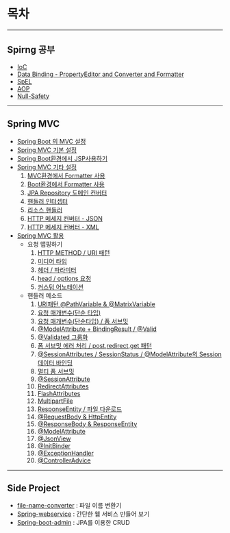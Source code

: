 # 목차
- - -   
## Spirng 공부
- [IoC](https://github.com/rldnddl87/Spring/tree/master/spring-ioc)
- [Data Binding - PropertyEditor and Converter and Formatter](https://github.com/rldnddl87/Spring/tree/master/spring-databinder)
- [SpEL](https://github.com/rldnddl87/Spring/tree/master/spring-el)
- [AOP](https://github.com/rldnddl87/Spring/tree/master/spring-aop)
- [Null-Safety](https://github.com/rldnddl87/Spring/tree/master/spring-null-safety)
- - -  
## Spring MVC
- [Spring Boot 의 MVC 설정](https://github.com/rldnddl87/Spring/tree/master/spring-mvc/mvc1)
- [Spring MVC 기본 설정](https://github.com/rldnddl87/Spring/tree/master/spring-mvc/basicservlet) 
- [Spring Boot환경에서 JSP사용하기](https://github.com/rldnddl87/Spring/tree/master/spring-mvc/demo-jsp)
- [Spring MVC 기타 설정](https://github.com/rldnddl87/Spring/tree/master/spring-mvc/demo-boot-mvc)
	1. [MVC환경에서 Formatter 사용](https://github.com/rldnddl87/Spring/commit/4fb05b1dbae59dfdb6d38b653ca45eec14ff586e#diff-a2d42c4e0ae8b26c60004ee29804b68a)
	2. [Boot환경에서 Formatter 사용](https://github.com/rldnddl87/Spring/commit/a4683017bfd629616e8532378b7561b998f3cd3b#diff-a2d42c4e0ae8b26c60004ee29804b68a)
	3. [JPA Repository 도메인 컨버터](https://github.com/rldnddl87/Spring/commit/8f7802e3e3b1bebe8ff1eba5539610a352888f9c#diff-a2d42c4e0ae8b26c60004ee29804b68a)
	4. [핸들러 인터셉터](https://github.com/rldnddl87/Spring/commit/7f31245afb87f0b5782367c5696a583fe054091f#diff-a2d42c4e0ae8b26c60004ee29804b68a)
	5. [리소스 핸들러](https://github.com/rldnddl87/Spring/commit/560b2498bc9dbb40a518ea4c05701ad5434a9fd4#diff-a2d42c4e0ae8b26c60004ee29804b68a)
	6. [HTTP 메세지 컨버터 - JSON](https://github.com/rldnddl87/Spring/commit/45543f1f629e30a5bdc00b79a2309c18adc25eb1#diff-a2d42c4e0ae8b26c60004ee29804b68a)
	7. [HTTP 메세지 컨버터 - XML](https://github.com/rldnddl87/Spring/commit/fe05d2f20ce6720ca0d0c31b21cc958149161672#diff-a2d42c4e0ae8b26c60004ee29804b68a)
- [Spring MVC 활용](https://github.com/rldnddl87/Spring/tree/master/spring-mvc/demo-web-mvc)
	- 요청 맵핑하기  
		1. [HTTP METHOD / URI 패턴](https://github.com/rldnddl87/Spring/commit/408df5a8c477da210aaf5c3e6eca1e68785f39fb#diff-671cb6602c95d6bf30d96a92cbfdff1f)
		2. [미디어 타입](https://github.com/rldnddl87/Spring/commit/00c4903804fe26746c5cbc90755fd5798081b38f#diff-671cb6602c95d6bf30d96a92cbfdff1f)
		3. [헤더 / 파라미터](https://github.com/rldnddl87/Spring/commit/185cb21fa76d327feca992aa30c43d9b721b220a#diff-671cb6602c95d6bf30d96a92cbfdff1f)
		4. [head / options 요청](https://github.com/rldnddl87/Spring/commit/bb6a41557d3c55ce44210c874d7a612346816db3#diff-671cb6602c95d6bf30d96a92cbfdff1f)
		5. [커스텀 어노테이션](https://github.com/rldnddl87/Spring/commit/220f6e8904f974fb70e2f6a1b90473cce1d07589#diff-671cb6602c95d6bf30d96a92cbfdff1f)
	- 핸들러 메소드  
		1. [URI패턴 @PathVariable & @MatrixVariable](https://github.com/rldnddl87/Spring/commit/81628054b8d53f3148b8452c425351e34b2240ec#diff-671cb6602c95d6bf30d96a92cbfdff1f)
		2. [요청 매개변수(단순 타입)](https://github.com/rldnddl87/Spring/commit/c02bc28cb8c395eaf26b1150dc13ce669f27294c#diff-671cb6602c95d6bf30d96a92cbfdff1f)
		3. [요청 매개변수(단순타입) / 폼 서브밋](https://github.com/rldnddl87/Spring/commit/5880107051689e80f0768272a5fe22ad21df42d3#diff-671cb6602c95d6bf30d96a92cbfdff1f)
		4. [@ModelAttribute + BindingResult / @Valid](https://github.com/rldnddl87/Spring/commit/455e9814812df4d03507f5437280ef7724553981#diff-671cb6602c95d6bf30d96a92cbfdff1f)
		5. [@Validated 그룹화](https://github.com/rldnddl87/Spring/commit/9f785abfcb7c1858b7fcfaf0f2f3359c513c04e2#diff-671cb6602c95d6bf30d96a92cbfdff1f)
		6. [폼 서브밋 에러 처리 / post,redirect,get 패턴](https://github.com/rldnddl87/Spring/commit/739bcea0168e6bdd5eb86f075dd04b98468bab87#diff-671cb6602c95d6bf30d96a92cbfdff1f)
		7. [@SessionAttributes / SessionStatus / @ModelAttribute의 Session 데이터 바인딩](https://github.com/rldnddl87/Spring/commit/b8083f080584a802c326c8d21138f62c111637b5#diff-671cb6602c95d6bf30d96a92cbfdff1f)
		8. [멀티 폼 서브밋](https://github.com/rldnddl87/Spring/commit/5dc20bddd3e8d42d549d17f6dea829ea09f41001#diff-671cb6602c95d6bf30d96a92cbfdff1f)
		9. [@SessionAttribute](https://github.com/rldnddl87/Spring/commit/55bc6561ec8e1a539811299ab5ff079c52ca7094#diff-671cb6602c95d6bf30d96a92cbfdff1f)
		10. [RedirectAttributes](https://github.com/rldnddl87/Spring/commit/a7ae14337246891edabb22245270ea6f4183b921#diff-671cb6602c95d6bf30d96a92cbfdff1f)
		11. [FlashAttributes](https://github.com/rldnddl87/Spring/commit/2d84763f2871222c5f96bef33c57431fc9086ec9#diff-671cb6602c95d6bf30d96a92cbfdff1f)
		12. [MultipartFile](https://github.com/rldnddl87/Spring/commit/3411acd391d0d2254859fcdadf1c9ddadcafbbac#diff-671cb6602c95d6bf30d96a92cbfdff1f)
		13. [ResponseEntity / 파일 다운로드](https://github.com/rldnddl87/Spring/commit/edb58ab56b22fd7e525ccfe3c7ba826c6be8fb3c#diff-671cb6602c95d6bf30d96a92cbfdff1f)
		14. [@RequestBody & HttpEntity](https://github.com/rldnddl87/Spring/commit/fadcb5e65e96ebd326ba1d25b9b66db8587f2047#diff-671cb6602c95d6bf30d96a92cbfdff1f)
		15. [@ResponseBody & ResponseEntity](https://github.com/rldnddl87/Spring/commit/7506f4dfe9c19c9b2c79b59f27c7120e4b9bba01#diff-671cb6602c95d6bf30d96a92cbfdff1f)
		16. [@ModelAttribute](https://github.com/rldnddl87/Spring/commit/869e1cdbe12216fc786c82e55720472b2c368f0e#diff-671cb6602c95d6bf30d96a92cbfdff1f)
		17. [@JsonView](https://github.com/rldnddl87/Spring/commit/52cad6ce019a2c447a5879a1ed9a3cacca3e6a75#diff-671cb6602c95d6bf30d96a92cbfdff1f)
		18. [@InitBinder](https://github.com/rldnddl87/Spring/commit/3a9bbfe550f6227e7ab4919451312ec6b68eea90#diff-671cb6602c95d6bf30d96a92cbfdff1f)
		19. [@ExceptionHandler](https://github.com/rldnddl87/Spring/commit/94bd6a8ebe5c7034f71c07741579f1f75e29edc7#diff-671cb6602c95d6bf30d96a92cbfdff1f)
		20. [@ControllerAdvice](https://github.com/rldnddl87/Spring/commit/9f25779aa7d6d24edc6d9ba9babc0fd3de57bd15#diff-671cb6602c95d6bf30d96a92cbfdff1f)


- - -
## Side Project
- [file-name-converter](https://github.com/rldnddl87/Spring/tree/master/file-name-converter) : 파일 이름 변환기
- [Spring-webservice](https://github.com/rldnddl87/Spring/tree/master/spring-webservice) : 간단한 웹 서비스 만들어 보기
- [Spring-boot-admin](https://github.com/rldnddl87/Spring/tree/master/spring-boot-admin) : JPA를 이용한 CRUD